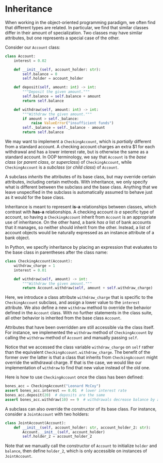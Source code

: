 # Inheritance

When working in the object-oriented programming paradigm, we often find
that different types are related. In particular, we find that similar
classes differ in their amount of specialization. Two classes may have
similar attributes, but one represents a special case of the other.

Consider our `Account` class:

```python
class Account:
    interest = 0.02

    def __init__(self, account_holder: str):
        self.balance = 0
        self.holder = account_holder

    def deposit(self, amount: int) -> int:
        """Deposit the given amount."""
        self.balance = self.balance + amount
        return self.balance

    def withdraw(self, amount: int) -> int:
        """Withdraw the given amount."""
        if amount > self._balance:
            raise ValueError("insufficient funds")    
        self._balance = self._balance - amount
        return self.balance
```

We may want to implement a `CheckingAccount`, which is _partially_
different from a standard account. A checking account charges an extra
$1 for each withdrawal and has a lower interest rate, but is otherwise
the same as a standard account. In OOP terminology, we say that
`Account` is the _base class_ (or _parent class_, or _superclass_) of
`CheckingAccount`, while `CheckingAccount` is a _subclass_ (or _child
class_) of `Account`.

A subclass _inherits_ the attributes of its base class, but may override
certain attributes, including certain methods. With inheritance, we only
specify what is different between the subclass and the base class.
Anything that we leave unspecified in the subclass is automatically
assumed to behave just as it would for the base class.

Inheritance is meant to represent **is-a** relationships between
classes, which contrast with **has-a** relationships. A checking account
_is a_ specific type of account, so having a `CheckingAccount` inherit
from `Account` is an appropriate use of inheritance. On the other hand,
a bank _has a_ list of bank accounts that it manages, so neither should
inherit from the other. Instead, a list of account objects would be
naturally expressed as an instance attribute of a bank object.

In Python, we specify inheritance by placing an expression that
evaluates to the base class in parentheses after the class name:

```python
class CheckingAccount(Account):
    withdraw_charge = 1
    interest = 0.01

    def withdraw(self, amount) -> int:
        """Withdraw the given amount."""
        return Account.withdraw(self, amount + self.withdraw_charge)
```

Here, we introduce a class attribute `withdraw_charge` that is specific
to the `CheckingAccount` subclass, and assign a lower value to the
`interest` attribute. We also define a new `withdraw` method to override
the behavior defined in the `Account` class. With no further statements
in the class suite, all other behavior is inherited from the base class
`Account`.

Attributes that have been overridden are still accessible via the class
itself. For instance, we implemented the `withdraw` method of
`CheckingAccount` by calling the `withdraw` method of `Account` and
manually passing `self`.

Notice that we accessed the class variable `withdraw_charge` on `self`
rather than the equivalent `CheckingAccount.withdraw_charge`. The
benefit of the former over the latter is that a class that inherits from
`CheckingAccount` might override the withdrawal charge. If that is the
case, we would like our implementation of `withdraw` to find that new
value instead of the old one.

Here is how to use `CheckingAccount` once the class has been defined:

```python
bones_acc = CheckingAccount("Leonard McCoy")
assert bones_acc.interest == 0.01  # lower interest rate
bones_acc.deposit(20)  # deposits are the same
assert bones_acc.withdraw(10) == 9  # withdrawals decrease balance by an extra charge
```

A subclass can also override the constructor of its base class. For
instance, consider a `JointAccount` with two holders:

```python
class JointAccount(Account):
    def __init__(self, account_holder: str, account_holder_2: str):
        Account.__init__(self, account_holder)
        self.holder_2 = account_holder_2
```

Note that we manually call the constructor of `Account` to initialize
`holder` and `balance`, then define `holder_2`, which is only accessible
on instances of `JointAccount`.
